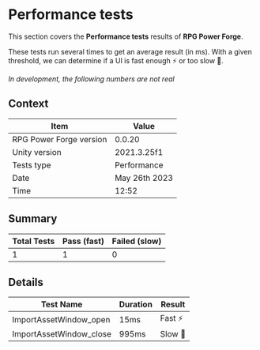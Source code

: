 # Performance tests

This section covers the **Performance tests** results of **RPG Power Forge**.

These tests run several times to get an average result (in ms). With a given threshold, we can determine if a UI is fast enough ⚡ or too slow 🐌.

*In development, the following numbers are not real*

## Context

Item|Value
--|---
RPG Power Forge version| 0.0.20
Unity version|2021.3.25f1
Tests type|Performance
Date|May 26th 2023
Time|12:52

## Summary

Total Tests|Pass (fast)|Failed (slow)
-------|--------|---
1|1|0

## Details

Test Name|Duration|Result
-------|--------|---
ImportAssetWindow_open|15ms| Fast ⚡
ImportAssetWindow_close|995ms| Slow 🐌
